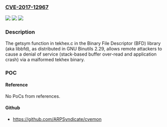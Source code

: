 ### [CVE-2017-12967](https://cve.mitre.org/cgi-bin/cvename.cgi?name=CVE-2017-12967)
![](https://img.shields.io/static/v1?label=Product&message=n%2Fa&color=blue)
![](https://img.shields.io/static/v1?label=Version&message=n%2Fa&color=blue)
![](https://img.shields.io/static/v1?label=Vulnerability&message=n%2Fa&color=brighgreen)

### Description

The getsym function in tekhex.c in the Binary File Descriptor (BFD) library (aka libbfd), as distributed in GNU Binutils 2.29, allows remote attackers to cause a denial of service (stack-based buffer over-read and application crash) via a malformed tekhex binary.

### POC

#### Reference
No PoCs from references.

#### Github
- https://github.com/ARPSyndicate/cvemon

